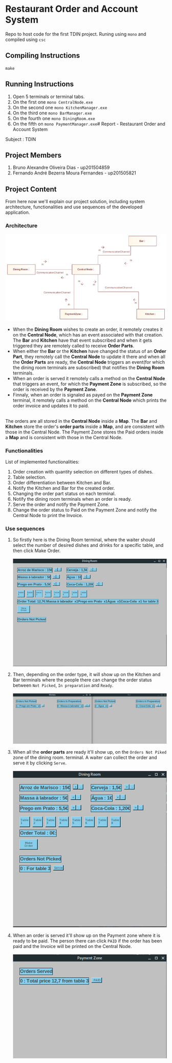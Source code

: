 # Restaurant Order and Account System

Repo to host code for the first TDIN project. Runing using `mono` and compiled using `csc`

## Compiling Instructions

`make`

## Running Instructions

1. Open 5 terminals or terminal tabs.
2. On the first one `mono CentralNode.exe`
3. On the second one `mono KitchenManager.exe`
4. On the third one `mono BarManager.exe`
5. On the fourth one `mono DiningRoom.exe`
6. On the fifth on `mono PaymentManager.exe`# Report - Restaurant Order and Account System

Subject : TDIN

## Project Members

1. Bruno Alexandre Oliveira Dias - up201504859
2. Fernando André Bezerra Moura Fernandes - up201505821

## Project Content

From here now we'll explain our project solution, including system architecture, functionalities and use sequences of the developed application.

### Architecture

![alt text](images/Communication&#32;Interaction&#32;Communication&#32;diagram.png)

- When the **Dining Room** wishes to create an order, it remotely creates it on the **Central Node**, which has an event associated with that creation. The **Bar** and **Kitchen** have that event subscribed and when it gets triggered they are remotely called to receive **Order Parts**.
- When either the **Bar** or the **Kitchen** have changed the status of an **Order Part**, they remotely call the **Central Node** to update it there and when all the **Order Parts** are ready, the **Central Node** triggers an event(for which the dining room terminals are subscribed) that notifies the **Dining Room** terminals.
- When an order is served it remotely calls a method on the **Central Node** that triggers an event, for which the **Payment Zone** is subscribed, so the order is received by the **Payment Zone**.
- Finnaly, when an order is signaled as payed on the **Payment Zone** terminal, it remotely calls a method on the **Central Node** which prints the order invoice and updates it to paid.
<br> </br>

The orders are all stored in the **Central Node** inside a **Map**.
The **Bar** and **Kitchen** store the order's **order parts** inside a **Map**, and are consistent with those in the Central Node.
The Payment Zone stores the Paid orders inside a **Map** and is consistent with those in the Central Node.

### Functionalities

List of implemented functionalities:

1. Order creation with quantity selection on different types of dishes.
2. Table selection.
3. Order differentiation between Kitchen and Bar.
4. Notify the Kitchen and Bar for the created order.
5. Changing the order part status on each terminal.
6. Notify the dining room terminals when an order is ready.
7. Serve the order and notify the Payment Zone.
8. Change the order status to Paid on the Payment Zone and notify the Central Node to print the Invoice.

### Use sequences

1. So firstly here is the Dining Room terminal, where the waiter should select the number of desired dishes and drinks for a specific table, and then click Make Order.<br> </br>
![alt text](images/diningRoom.png)

2. Then, depending on the order type, it will show up on the Kitchen and Bar terminals where the people there can change the order status between `Not Picked`, `In preparation` and `Ready`.<br> </br>
![alt text](images/orderDealing.png)

3. When all the **order parts** are ready it'll show up, on the `Orders Not Piked` zone of the dining room. terminal. A waiter can collect the order and serve it by clicking `Serve`. <br> </br>
![alt text](images/diningRoomNotPicked.png)

4. When an order is served it'll show up on the Payment zone where it is ready to be paid. The person there can click `PAID` if the order has been paid and the Invoice will be printed on the Central Node.<br> </br>
![alt text](images/PaymentZone.png)